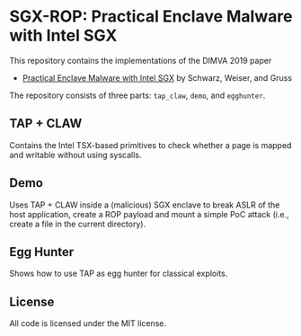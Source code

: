# SGX-ROP: Practical Enclave Malware with Intel SGX

This repository contains the implementations of the DIMVA 2019 paper 

* [Practical Enclave Malware with Intel SGX](https://misc0110.net/files/sgxrop.pdf) by Schwarz, Weiser, and Gruss

The repository consists of three parts: `tap_claw`, `demo`, and `egghunter`. 

## TAP + CLAW

Contains the Intel TSX-based primitives to check whether a page is mapped and writable without using syscalls. 

## Demo

Uses TAP + CLAW inside a (malicious) SGX enclave to break ASLR of the host application, create a ROP payload and mount a simple PoC attack (i.e., create a file in the current directory). 

## Egg Hunter

Shows how to use TAP as egg hunter for classical exploits. 


## License

All code is licensed under the MIT license.
